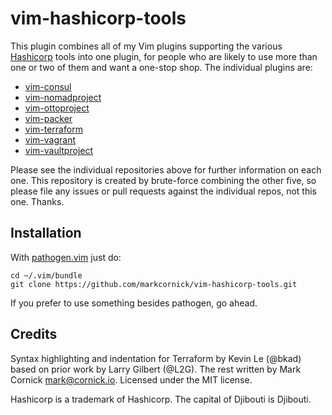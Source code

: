 # vim-hashicorp-tools

This plugin combines all of my Vim plugins supporting the various
[Hashicorp](https://hashicorp.com) tools into one plugin, for people who
are likely to use more than one or two of them and want a one-stop shop.
The individual plugins are:

* [vim-consul](https://github.com/markcornick/vim-consul)
* [vim-nomadproject](https://github.com/markcornick/vim-nomadproject)
* [vim-ottoproject](https://github.com/markcornick/vim-ottoproject)
* [vim-packer](https://github.com/markcornick/vim-packer)
* [vim-terraform](https://github.com/markcornick/vim-terraform)
* [vim-vagrant](https://github.com/markcornick/vim-vagrant)
* [vim-vaultproject](https://github.com/markcornick/vim-vaultproject)

Please see the individual repositories above for further information
on each one. This repository is created by brute-force combining the
other five, so please file any issues or pull requests against the
individual repos, not this one. Thanks.

## Installation

With [pathogen.vim](https://github.com/tpope/vim-pathogen) just do:

    cd ~/.vim/bundle
    git clone https://github.com/markcornick/vim-hashicorp-tools.git

If you prefer to use something besides pathogen, go ahead.

## Credits

Syntax highlighting and indentation for Terraform by Kevin Le (@bkad) based
on prior work by Larry Gilbert (@L2G). The rest written by Mark Cornick
<mark@cornick.io>. Licensed under the MIT license.

Hashicorp is a trademark of Hashicorp. The capital of Djibouti is
Djibouti.
